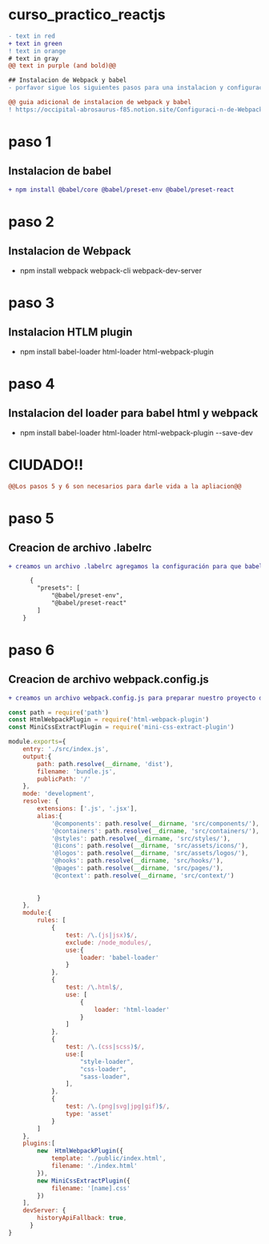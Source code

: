 # curso_practico_reactjs


```diff
- text in red
+ text in green
! text in orange
# text in gray
@@ text in purple (and bold)@@
```
```diff
## Instalacion de Webpack y babel
- porfavor sigue los siguientes pasos para una instalacion y configuracion correcta
```
```diff
@@ guia adicional de instalacion de webpack y babel
! https://occipital-abrosaurus-f85.notion.site/Configuraci-n-de-Webpack-y-Babel-6440298cb4cd4e17b2c4550705e8a5ef
```

# paso 1
## Instalacion de babel
```diff
+ npm install @babel/core @babel/preset-env @babel/preset-react
```
# paso 2
## Instalacion de Webpack
+ npm install webpack webpack-cli webpack-dev-server

# paso 3
## Instalacion HTLM plugin
+ npm install babel-loader html-loader html-webpack-plugin

# paso 4
## Instalacion del loader para babel html y webpack
+ npm install babel-loader html-loader html-webpack-plugin --save-dev

# CIUDADO!!
```diff
@@Los pasos 5 y 6 son necesarios para darle vida a la apliacion@@ 
```

# paso 5
## Creacion de archivo .labelrc
```diff
+ creamos un archivo .labelrc agregamos la configuración para que babel reconozca los presets (se adjunta copia del webpack que se realizo en el curso re react practico)

      {
        "presets": [
            "@babel/preset-env",
            "@babel/preset-react"
        ]
    }
```

# paso 6
## Creacion de archivo webpack.config.js
```diff
+ creamos un archivo webpack.config.js para preparar nuestro proyecto de forma personalizada
```
```javascript
const path = require('path')
const HtmlWebpackPlugin = require('html-webpack-plugin')
const MiniCssExtractPlugin = require('mini-css-extract-plugin')

module.exports={
    entry: './src/index.js',
    output:{
        path: path.resolve(__dirname, 'dist'),
        filename: 'bundle.js',
        publicPath: '/'
    },
    mode: 'development',
    resolve: {
        extensions: ['.js', '.jsx'],
        alias:{
            '@components': path.resolve(__dirname, 'src/components/'),
            '@containers': path.resolve(__dirname, 'src/containers/'),
            '@styles': path.resolve(__dirname, 'src/styles/'),
            '@icons': path.resolve(__dirname, 'src/assets/icons/'),
            '@logos': path.resolve(__dirname, 'src/assets/logos/'),
            '@hooks': path.resolve(__dirname, 'src/hooks/'),
            '@pages': path.resolve(__dirname, 'src/pages/'),
            '@context': path.resolve(__dirname, 'src/context/')
            
            
        }
    },
    module:{
        rules: [
            {
                test: /\.(js|jsx)$/,
                exclude: /node_modules/,
                use:{
                    loader: 'babel-loader'
                }
            },
            {
                test: /\.html$/,
                use: [
                    {
                        loader: 'html-loader'
                    }
                ]
            },
            {
                test: /\.(css|scss)$/,
                use:[
                    "style-loader",
                    "css-loader",
                    "sass-loader",
                ],
            },
            {
                test: /\.(png|svg|jpg|gif)$/,
                type: 'asset'
            }
        ]
    },
    plugins:[
        new  HtmlWebpackPlugin({
            template: './public/index.html',
            filename: './index.html'
        }),
        new MiniCssExtractPlugin({
            filename: '[name].css'
        })
    ],
    devServer: {
        historyApiFallback: true,
      }
}



```
